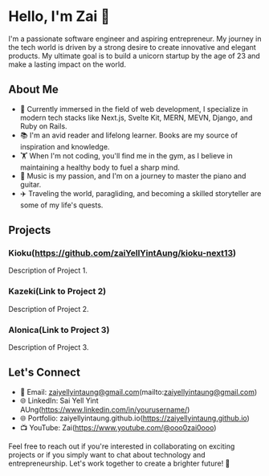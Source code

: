# Hello, I'm Zai 👋

I'm a passionate software engineer and aspiring entrepreneur. My journey in the tech world is driven by a strong desire to create innovative and elegant products. My ultimate goal is to build a unicorn startup by the age of 23 and make a lasting impact on the world.

## About Me

- 💼 Currently immersed in the field of web development, I specialize in modern tech stacks like Next.js, Svelte Kit, MERN, MEVN, Django, and Ruby on Rails.
- 📚 I'm an avid reader and lifelong learner. Books are my source of inspiration and knowledge.
- 🏋️ When I'm not coding, you'll find me in the gym, as I believe in maintaining a healthy body to fuel a sharp mind.
- 🎵 Music is my passion, and I'm on a journey to master the piano and guitar.
- ✈️ Traveling the world, paragliding, and becoming a skilled storyteller are some of my life's quests.

## Projects

### Kioku(https://github.com/zaiYellYintAung/kioku-next13)
Description of Project 1.

### Kazeki(Link to Project 2)
Description of Project 2.

### Alonica(Link to Project 3)
Description of Project 3.

## Let's Connect

- 📧 Email: zaiyellyintaung@gmail.com(mailto:zaiyellyintaung@gmail.com)
- 🌐 LinkedIn: Sai Yell Yint AUng(https://www.linkedin.com/in/yourusername/)
- 🌐 Portfolio: zaiyellyintaung.github.io(https://zaiyellyintaung.github.io)
- 📺 YouTube: Zai(https://www.youtube.com/@ooo0zai0ooo)

Feel free to reach out if you're interested in collaborating on exciting projects or if you simply want to chat about technology and entrepreneurship. Let's work together to create a brighter future! 🌟
